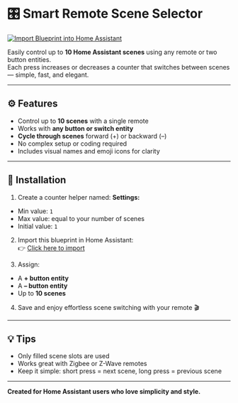 # 🎛️ Smart Remote Scene Selector

[![Import Blueprint into Home Assistant](https://my.home-assistant.io/badges/blueprint_import.svg)](https://my.home-assistant.io/redirect/blueprint_import/?url=https%3A%2F%2Fraw.githubusercontent.com%2Fkevindaronde%2FSmart-Remote-Scene-Selector%2Fmain%2Fblueprints%2Fautomation%2Fkevinderonde%2Fsmart_remote_scene_selector.yaml)

Easily control up to **10 Home Assistant scenes** using any remote or two button entities.  
Each press increases or decreases a counter that switches between scenes — simple, fast, and elegant.

---

## ⚙️ Features
- Control up to **10 scenes** with a single remote  
- Works with **any button or switch entity**  
- **Cycle through scenes** forward (+) or backward (–)  
- No complex setup or coding required  
- Includes visual names and emoji icons for clarity  

---

## 🧩 Installation

1. Create a counter helper named:
**Settings:**  
- Min value: `1`  
- Max value: equal to your number of scenes  
- Initial value: `1`

2. Import this blueprint in Home Assistant:  
👉 [Click here to import](https://github.com/<YOUR_USERNAME>/<YOUR_REPOSITORY>/blob/main/blueprints/automation/<YOUR_FOLDER>/smart_remote_scene_selector.yaml)

3. Assign:
- A **+ button entity**  
- A **– button entity**  
- Up to **10 scenes**

4. Save and enjoy effortless scene switching with your remote 🎬

---

## 💡 Tips
- Only filled scene slots are used  
- Works great with Zigbee or Z-Wave remotes  
- Keep it simple: short press = next scene, long press = previous scene  

---

**Created for Home Assistant users who love simplicity and style.**
